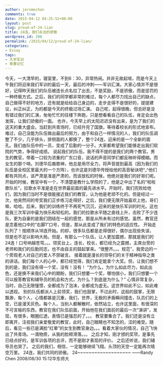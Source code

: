 ```yaml
---
author: jeromechan
comments: true
date: 2015-04-12 04:25:52+00:00
layout: post
slug: proud-of-24-lian
title: 24连，我们永远的骄傲
wordpress_id: 208
permalink: /2015/04/12/proud-of-24-lian/
categories:
- Essay
tags:
- 大学军训
- 青春记忆
---
```


今天，一大清早的，寝室里，不到6：30，异常热闹。并非无故起喧，而是今天上午我们将迎来我们军训的最后一天，最后的冲刺——军训汇演。大家心情并不是很好，记得昨天我们的队伍被连长点名拉了出去，不是奖励，不是骄傲，而是惩罚的一种终极方式。之后，我们的同学都非常的难过，每个人都尽力找出自己的缺点，自己做得不好的地方，还有就是给给自己身边的，走步走得不是很好的，提提建议，纠正纠正，为的都是今天的终极过场汇演。
自己呢，起得很晚，但总好是没有错过我们的汇演，匆匆忙忙的往楼下奔跑，只是想看看自己的队伍，肯定会出色发挥，让我们骄傲的一面。
也许，今天早上的太阳迟迟没有出来，是为了我们的这天的重大盛会。当赶到共青场时，已经升完了国旗，等待着校长的形式地宣布。难过，自己没能为队伍做出最后的努力，由于和自己一样情况的人，我们的队伍调整了不少，几乎排头，排侧面的人都换了，整个24连，迎来的是一个全新的面孔。我们由队伍中的一员，变成了后勤的一分子。大家都希望我们能够走出我们软院的气势，争得好成绩。
说起我们的队伍，我不得不提的是我们的两个教官。男生的教官，带着一口较为浓重的广东口音，说话的声音同学们都反映听得模糊。而女生的那个呐，刘德华后裔歌神，他总是用尽全力，将声音提到最高（因为我们的队伍是全校区里最大的一个方阵），也许这是刘德华传授给他的高音秘诀吧^_^他们都有共同点，该严肃是准是严肃的，而该放松的时候，他绝对是我们的好哥们呢。开始的时候，教官中有一个，不清楚是教什么学院的了，他是之中出了名的“啦啦歌队长”，拉歌水平准是走在世界最前面的最先进水平。开始时，我们完败给他们，因为我们当时不是很能接近我们的教官，认为他是老顽不化的。但是经过一次，他突然间的夸奖我们正步练习走得好，之后，我们便无限开始喜欢上他，哥们嘛，哈哈。后来，我们的训练终于不再死气沉沉，迎来的是快乐军训的时光。这也是我三次军训中最为快乐和轻松的。我们的拉歌水平随之直线上升，击败了不少连队，更为自豪的是我们团结在一起的感觉，那是从所未有过的感觉。虽然，教官还是念着他口中的“右脚1”口号，但是，那从此变成了我们的特色的适应性。
开始走队列了！按顺序从18连开始。的却，很多队伍都是走得很好，偶尔出现些失误，但是也不足以影响大局。但是，有那么一个队伍，让人更加震撼，那就是我们的24连！口号响越苍穹。。。领奖台上，连长，校长，都已经为之震撼，主席台旁的老师和我们的后勤同志，也不由自主的鼓起掌来。“很整齐。。。规范”，我旁边的一个旁观老人对自己的爱人不禁破言。
接着就是漫长的领导们的关于精神指导之类的讲话。我们每个人的心中，都已经觉得，我们肯定能拿个大奖。但，让我们想不到的是，我们没有得一个奖，没有！没有！
“为什么，为什么如此尽力，如此出色，还是换不来我们心中的期盼，我们只想要一个奖，哪怕很小，我们只想要一个可以报答教官和辅导员的机会和方式，为什么？到底是为什么？”
心情非常复杂，当时，自己无限憧憬，全都成为了泡沫，全都成为虚无。这世界如此不公，如此难以透视。
别的队伍都派人上前领奖，我们也鼓掌，不过此时，这般的鼓掌，无限飘渺，每个人，心情都甚是沉重，我们，世界，无极的矛盾瞬间撞击，队员们的上空，已是漫天灰色。每个人，当别人都解散时，依然站立，也许这里面，有很深的不可言喻的东西，教官在我们队伍前面，开始他在我们面前的最后一次“演讲”，发现，有很多，眼圈红透，表情已是强忍的了。。。
教官要集合了。我们还是没有立即离开，注视我们亲爱敬爱的教官，此时，自己眼睛也不知怎的，涩的难受。随后，看见一些已是满脸“红晕”的女生到教官身边。。。看着大家伙的情况，自己飞快出了共青场。一滴物质，从我的脸颊滑落。。。
之后才知，刚才颁的奖项，是事先已经点好的，是军训各项的总评，而不是刚才表现的评价。
之后还听说，我们辅导员也哭了。
之后的我们，相信，一定能够继续飞翔，头顶的天空一定能再次晴空万里。
24连，我们共同的骄傲。
24~~~~~~~~~~~~~~~~~~~
——Randy Chen
2008/08/30 15:12华东师大
